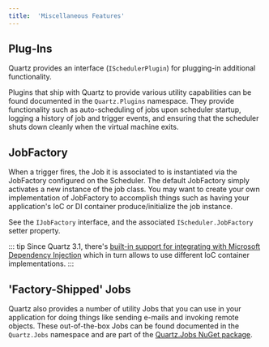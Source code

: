 ```yaml
---
title:  'Miscellaneous Features'
---
```


## Plug-Ins

Quartz provides an interface (`ISchedulerPlugin`) for plugging-in additional functionality.

Plugins that ship with Quartz to provide various utility capabilities can be found documented in the `Quartz.Plugins` namespace. 
They provide functionality such as auto-scheduling of jobs upon scheduler startup, logging a history of job and trigger events, 
and ensuring that the scheduler shuts down cleanly when the virtual machine exits.

## JobFactory

When a trigger fires, the Job it is associated to is instantiated via the JobFactory configured on the Scheduler. 
The default JobFactory simply activates a new instance of the job class. You may want to create your own implementation 
of JobFactory to accomplish things such as having your application's IoC or DI container produce/initialize the job instance.

See the `IJobFactory` interface, and the associated `IScheduler.JobFactory` setter property.

::: tip
Since Quartz 3.1, there's [built-in support for integrating with Microsoft Dependency Injection](../packages/microsoft-di-integration) which in 
turn allows to use different IoC container implementations.
:::

## 'Factory-Shipped' Jobs

Quartz also provides a number of utility Jobs that you can use in your application for doing things like sending
e-mails and invoking remote objects. These out-of-the-box Jobs can be found documented in the `Quartz.Jobs` namespace and 
are part of the [Quartz.Jobs NuGet package](https://www.nuget.org/packages/Quartz.Jobs).
